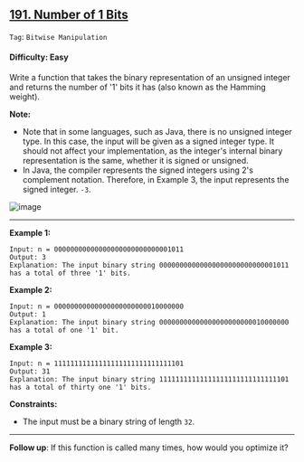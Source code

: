 ## [191. Number of 1 Bits](https://leetcode.com/problems/number-of-1-bits)

```Tag```: ```Bitwise Manipulation```

#### Difficulty: Easy

Write a function that takes the binary representation of an unsigned integer and returns the number of '1' bits it has (also known as the Hamming weight).

__Note:__

- Note that in some languages, such as Java, there is no unsigned integer type. In this case, the input will be given as a signed integer type. It should not affect your implementation, as the integer's internal binary representation is the same, whether it is signed or unsigned.
- In Java, the compiler represents the signed integers using 2's complement notation. Therefore, in Example 3, the input represents the signed integer. ```-3```.

![image](https://user-images.githubusercontent.com/35042430/234669779-4400ce77-1bbb-4d31-aff4-ef62bceec434.png)

---

__Example 1:__
```
Input: n = 00000000000000000000000000001011
Output: 3
Explanation: The input binary string 00000000000000000000000000001011 has a total of three '1' bits.
```

__Example 2:__
```
Input: n = 00000000000000000000000010000000
Output: 1
Explanation: The input binary string 00000000000000000000000010000000 has a total of one '1' bit.
```

__Example 3:__
```
Input: n = 11111111111111111111111111111101
Output: 31
Explanation: The input binary string 11111111111111111111111111111101 has a total of thirty one '1' bits.
```

__Constraints:__

- The input must be a binary string of length ```32```.
 
---

__Follow up__: If this function is called many times, how would you optimize it?
